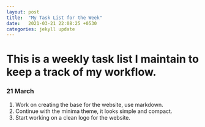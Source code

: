 ```yaml
---
layout: post
title:  "My Task List for the Week"
date:   2021-03-21 22:08:25 +0530
categories: jekyll update
---
```


# This is a weekly task list I maintain to keep a track of my workflow.

### 21 March
1. Work on creating the base for the website, use markdown.
2. Continue with the minima theme, it looks simple and compact.
3. Start working on a clean logo for the website.

